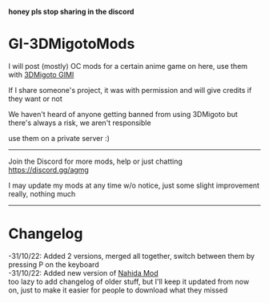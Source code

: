 **honey pls stop sharing in the discord**  

# GI-3DMigotoMods
 
 
I will post (mostly) OC mods for a certain anime game on here, use them with [3DMigoto GIMI](https://github.com/SilentNightSound/GI-Model-Importer)   

If I share someone's project, it was with permission and will give credits if they want or not  
  
We haven't heard of anyone getting banned from using 3DMigoto but there's always a risk, we aren't responsible

use them on a private server :)
  
--------------------
  
Join the Discord for more mods, help or just chatting https://discord.gg/agmg  

I may update my mods at any time w/o notice, just some slight improvement really, nothing much
  
--------------------  
# Changelog  
-31/10/22: Added 2 versions, merged all together, switch between them by pressing P on the keyboard  
-31/10/22:  Added new version of [Nahida Mod](https://github.com/Cheshire1922/GI-3DMigotoMods/tree/main/Mods/nsfw/Characters/Nahida)  
too lazy to add changelog of older stuff, but I'll keep it updated from now on, just to make it easier for people to download what they missed
